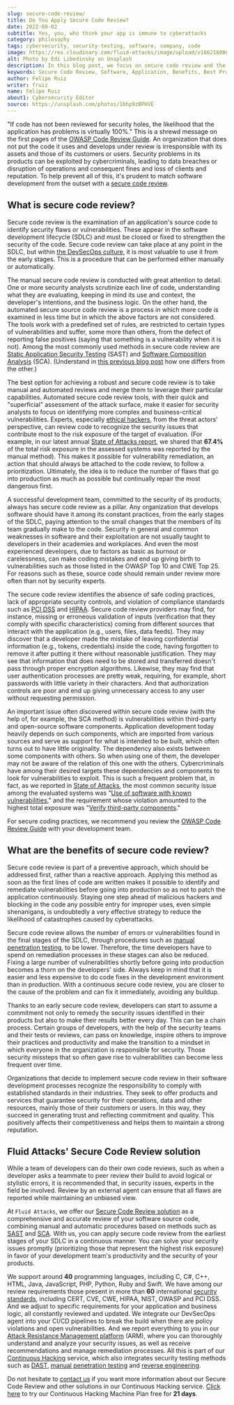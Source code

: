 ```yaml
---
slug: secure-code-review/
title: Do You Apply Secure Code Review?
date: 2022-09-02
subtitle: Yes, you, who think your app is immune to cyberattacks
category: philosophy
tags: cybersecurity, security-testing, software, company, code
image: https://res.cloudinary.com/fluid-attacks/image/upload/v1662160860/blog/secure-code-review/cover_secure_code_review.webp
alt: Photo by Edi Libedinsky on Unsplash
description: In this blog post, we focus on secure code review and the benefits of applying it early and consistently in your software development lifecycles.
keywords: Secure Code Review, Software, Application, Benefits, Best Practices, Vulnerabilities, Ethical Hacking, Pentesting
author: Felipe Ruiz
writer: fruiz
name: Felipe Ruiz
about1: Cybersecurity Editor
source: https://unsplash.com/photos/1bhp9zBPHVE
---
```


"If code has not been reviewed for security holes,
the likelihood that the application has problems is virtually 100%."
This is a shrewd message
on the first pages of the [OWASP Code Review Guide](https://owasp.org/www-pdf-archive/OWASP_Code_Review_Guide_v2.pdf).
An organization that does not put the code it uses and develops under review
is irresponsible with its assets
and those of its customers or users.
Security problems in its products can be exploited by cybercriminals,
leading to data breaches or disruption of operations
and consequent fines and loss of clients and reputation.
To help prevent all of this,
it's prudent to match software development from the outset
with a [secure code review](../../solutions/secure-code-review/).

## What is secure code review?

Secure code review is the examination of an application's source code
to identify security flaws or vulnerabilities.
These appear in the software development lifecycle (SDLC)
and must be closed or fixed to strengthen the security of the code.
Secure code review can take place at any point in the SDLC,
but within [the DevSecOps culture](../devsecops-concept/),
it is most valuable to use it from the early stages.
This is a procedure
that can be performed either manually or automatically.

The manual secure code review is conducted with great attention to detail.
One or more security analysts scrutinize each line of code,
understanding what they are evaluating,
keeping in mind its use and context,
the developer's intentions,
and the business logic.
On the other hand,
the automated secure source code review is a process
in which more code is examined in less time
but in which the above factors are not considered.
The tools work with a predefined set of rules,
are restricted to certain types of vulnerabilities
and suffer,
some more than others,
from the defect of reporting false positives
(saying that something is a vulnerability when it is not).
Among the most commonly used methods in secure code review
are [Static Application Security Testing](../../categories/sast/)
(SAST)
and [Software Composition Analysis](../../categories/sca/)
(SCA).
(Understand in [this previous blog post](../differences-between-sast-sca-dast/)
how one differs from the other.)

The best option for achieving a robust and secure code review
is to take manual and automated reviews
and merge them to leverage their particular capabilities.
Automated secure code review tools,
with their quick and "superficial" assessment of the attack surface,
make it easier for security analysts
to focus on identifying more complex and business-critical vulnerabilities.
Experts,
especially [ethical hackers](../../solutions/ethical-hacking/),
from the threat actors' perspective,
can review code to recognize the security issues
that contribute most to the risk exposure of the target of evaluation.
(For example,
in our latest annual [State of Attacks report](https://try.fluidattacks.com/state-of-attacks-2022/),
we shared that **67.4%** of the total risk exposure
in the assessed systems
was reported by the manual method).
This makes it possible for vulnerability remediation,
an action that should always be attached to the code review,
to follow a prioritization.
Ultimately,
the idea is to reduce the number of flaws
that go into production
as much as possible
but continually repair the most dangerous first.

A successful development team,
committed to the security of its products,
always has secure code review as a pillar.
Any organization that develops software should have it
among its constant practices,
from the early stages of the SDLC,
paying attention to the small changes
that the members of its team gradually make to the code.
Security in general
and common weaknesses in software and their exploitation
are not usually taught to developers in their academies and workplaces.
And even the most experienced developers,
due to factors as basic as burnout or carelessness,
can make coding mistakes
and end up giving birth to vulnerabilities
such as those listed in the OWASP Top 10 and CWE Top 25.
For reasons such as these,
source code should remain under review
more often than not by security experts.

The secure code review identifies the absence of safe coding practices,
lack of appropriate security controls,
and violation of compliance standards
such as [PCI DSS](https://docs.fluidattacks.com/criteria/compliance/pci)
and [HIPAA](https://docs.fluidattacks.com/criteria/compliance/hipaa).
Secure code review providers may find,
for instance,
missing or erroneous validation of inputs
(verification that they comply with specific characteristics)
coming from different sources
that interact with the application
(e.g., users, files, data feeds).
They may discover that
a developer made the mistake of leaving confidential information
(e.g., tokens, credentials)
inside the code,
having forgotten to remove it
after putting it there without reasonable justification.
They may see that information
that does need to be stored and transferred
doesn't pass through proper encryption algorithms.
Likewise,
they may find that user authentication processes are pretty weak,
requiring, for example, short passwords
with little variety in their characters.
And that authorization controls are poor
and end up giving unnecessary access to any user
without requesting permission.

An important issue often discovered within secure code review
(with the help of, for example, the SCA method)
is vulnerabilities within third-party and open-source software components.
Application development today heavily depends on such components,
which are imported from various sources
and serve as support for what is intended to be built,
which often turns out to have little originality.
The dependency also exists between some components with others.
So when using one of them,
the developer may not be aware of the relation of this one with the others.
Cybercriminals have among their desired targets
these dependencies and components
to look for vulnerabilities to exploit.
This is such a frequent problem that,
in fact,
as we reported in [State of Attacks](https://try.fluidattacks.com/state-of-attacks-2022/),
the most common security issue
among the evaluated systems
was "[Use of software with known vulnerabilities](https://docs.fluidattacks.com/criteria/vulnerabilities/011),"
and the requirement whose violation amounted to the highest total exposure
was "[Verify third-party components](https://docs.fluidattacks.com/criteria/requirements/262)."

For secure coding practices,
we recommend you review the [OWASP Code Review Guide](https://owasp.org/www-pdf-archive/OWASP_Code_Review_Guide_v2.pdf)
with your development team.

## What are the benefits of secure code review?

Secure code review is part of a preventive approach,
which should be addressed first,
rather than a reactive approach.
Applying this method as soon as the first lines of code are written
makes it possible to identify and remediate vulnerabilities
before going into production
so as not to patch the application continuously.
Staying one step ahead of malicious hackers
and blocking in the code any possible entry for improper uses,
even simple shenanigans,
is undoubtedly a very effective strategy
to reduce the likelihood of catastrophes caused by cyberattacks.

Secure code review allows the number of errors or vulnerabilities
found in the final stages of the SDLC,
through procedures such as [manual penetration testing](../../solutions/penetration-testing/),
to be lower.
Therefore,
the time developers have to spend on remediation processes
in these stages can also be reduced.
Fixing a large number of vulnerabilities shortly before going into production
becomes a thorn on the developers' side.
Always keep in mind that
it is easier and less expensive
to do code fixes in the development environment than in production.
With a continuous secure code review,
you are closer to the cause of the problem
and can fix it immediately,
avoiding any buildup.

Thanks to an early secure code review,
developers can start to assume a commitment
not only to remedy the security issues identified in their products
but also to make their results better every day.
This can be a chain process.
Certain groups of developers,
with the help of the security teams and their tests or reviews,
can pass on knowledge,
inspire others to improve their practices and productivity
and make the transition to a mindset
in which everyone in the organization is responsible for security.
Those security missteps that so often gave rise to vulnerabilities
can become less frequent over time.

Organizations that decide to implement secure code review
in their software development processes
recognize the responsibility
to comply with established standards in their industries.
They seek to offer products and services
that guarantee security for their operations,
data and other resources,
mainly those of their customers or users.
In this way,
they succeed in generating trust and reflecting commitment and quality.
This positively affects their competitiveness
and helps them to maintain a strong reputation.

## Fluid Attacks' Secure Code Review solution

While a team of developers can do their own code reviews,
such as when a developer asks a teammate to peer review their build
to avoid logical or stylistic errors,
it is recommended that,
in security issues,
experts in the field be involved.
Review by an external agent can ensure that all flaws are reported
while maintaining an unbiased view.

At `Fluid Attacks`,
we offer our [Secure Code Review solution](../../solutions/secure-code-review/)
as a comprehensive and accurate review of your software source code,
combining manual and automatic procedures
based on methods such as [SAST](../../categories/sast/)
and [SCA](../../categories/sca/).
With us,
you can apply secure code review from the earliest stages of your SDLC
in a continuous manner.
You can solve your security issues promptly
(prioritizing those that represent the highest risk exposure)
in favor of your development team's productivity
and the security of your products.

We support around **40** programming languages,
including C, C#, C++, HTML, Java, JavaScript,
PHP, Python, Ruby and Swift.
We have among our review requirements
those present in more than **60** international [security standards](https://docs.fluidattacks.com/criteria/compliance/),
including CERT, CVE, CWE, HIPAA, NIST, OWASP and PCI DSS.
And we adjust to specific requirements for your application and business logic,
all constantly reviewed and updated.
We integrate our DevSecOps agent into your CI/CD pipelines
to break the build when there are policy violations and open vulnerabilities.
And we report everything to you
in our [Attack Resistance Management platform](https://app.fluidattacks.com/)
(ARM),
where you can thoroughly understand and analyze your security issues,
as well as receive recommendations and manage remediation processes.
All this is part of our [Continuous Hacking](../../services/continuous-hacking/)
service,
which also integrates security testing methods such as [DAST](../../categories/dast/),
[manual penetration testing](../../solutions/penetration-testing/)
and [reverse engineering](../../categories/re/).

Do not hesitate to [contact us](../../contact-us/)
if you want more information about our Secure Code Review
and other solutions in our Continuous Hacking service.
[Click here](../../free-trial/)
to try our Continuous Hacking Machine Plan free for **21 days**.
